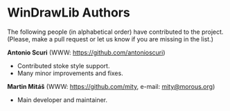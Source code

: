 
# WinDrawLib Authors

The following people (in alphabetical order) have contributed to the project.
(Please, make a pull request or let us know if you are missing in the list.)

**Antonio Scuri** (WWW: https://github.com/antonioscuri)
  * Contributed stoke style support.
  * Many minor improvements and fixes.

**Martin Mitáš** (WWW: https://github.com/mity, e-mail: mity@morous.org)
  * Main developer and maintainer.
